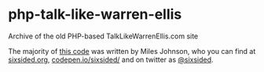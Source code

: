 # php-talk-like-warren-ellis
Archive of the old PHP-based TalkLikeWarrenEllis.com site

The majority of [this code](http://sixsided.org/2009-08-19/) was written by Miles Johnson, who you can find at [sixsided.org](http://sixsided.org/), [codepen.io/sixsided/](http://codepen.io/sixsided/) and on twitter as [@sixsided](https://twitter.com/sixsided).
